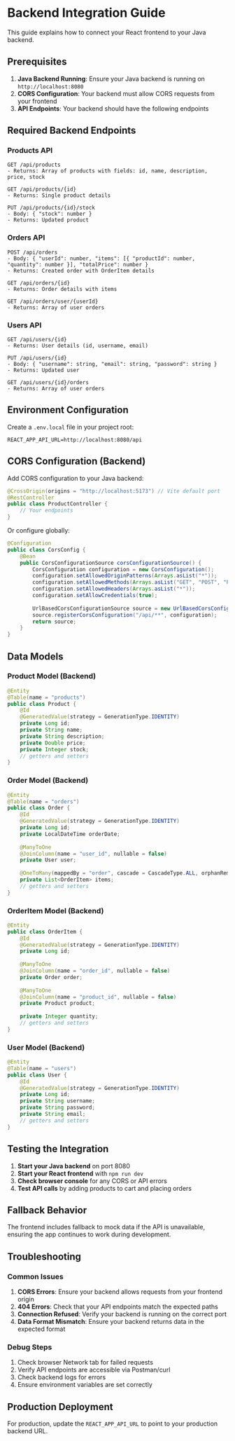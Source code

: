 # Backend Integration Guide

This guide explains how to connect your React frontend to your Java backend.

## Prerequisites

1. **Java Backend Running**: Ensure your Java backend is running on `http://localhost:8080`
2. **CORS Configuration**: Your backend must allow CORS requests from your frontend
3. **API Endpoints**: Your backend should have the following endpoints

## Required Backend Endpoints

### Products API
```
GET /api/products
- Returns: Array of products with fields: id, name, description, price, stock

GET /api/products/{id}
- Returns: Single product details

PUT /api/products/{id}/stock
- Body: { "stock": number }
- Returns: Updated product
```

### Orders API
```
POST /api/orders
- Body: { "userId": number, "items": [{ "productId": number, "quantity": number }], "totalPrice": number }
- Returns: Created order with OrderItem details

GET /api/orders/{id}
- Returns: Order details with items

GET /api/orders/user/{userId}
- Returns: Array of user orders
```

### Users API
```
GET /api/users/{id}
- Returns: User details (id, username, email)

PUT /api/users/{id}
- Body: { "username": string, "email": string, "password": string }
- Returns: Updated user

GET /api/users/{id}/orders
- Returns: Array of user orders
```

## Environment Configuration

Create a `.env.local` file in your project root:

```env
REACT_APP_API_URL=http://localhost:8080/api
```

## CORS Configuration (Backend)

Add CORS configuration to your Java backend:

```java
@CrossOrigin(origins = "http://localhost:5173") // Vite default port
@RestController
public class ProductController {
    // Your endpoints
}
```

Or configure globally:

```java
@Configuration
public class CorsConfig {
    @Bean
    public CorsConfigurationSource corsConfigurationSource() {
        CorsConfiguration configuration = new CorsConfiguration();
        configuration.setAllowedOriginPatterns(Arrays.asList("*"));
        configuration.setAllowedMethods(Arrays.asList("GET", "POST", "PUT", "DELETE", "OPTIONS"));
        configuration.setAllowedHeaders(Arrays.asList("*"));
        configuration.setAllowCredentials(true);
        
        UrlBasedCorsConfigurationSource source = new UrlBasedCorsConfigurationSource();
        source.registerCorsConfiguration("/api/**", configuration);
        return source;
    }
}
```

## Data Models

### Product Model (Backend)
```java
@Entity
@Table(name = "products")
public class Product {
    @Id
    @GeneratedValue(strategy = GenerationType.IDENTITY)
    private Long id;
    private String name;
    private String description;
    private Double price;
    private Integer stock;
    // getters and setters
}
```

### Order Model (Backend)
```java
@Entity
@Table(name = "orders")
public class Order {
    @Id
    @GeneratedValue(strategy = GenerationType.IDENTITY)
    private Long id;
    private LocalDateTime orderDate;
    
    @ManyToOne
    @JoinColumn(name = "user_id", nullable = false)
    private User user;
    
    @OneToMany(mappedBy = "order", cascade = CascadeType.ALL, orphanRemoval = true)
    private List<OrderItem> items;
    // getters and setters
}
```

### OrderItem Model (Backend)
```java
@Entity
public class OrderItem {
    @Id
    @GeneratedValue(strategy = GenerationType.IDENTITY)
    private Long id;
    
    @ManyToOne
    @JoinColumn(name = "order_id", nullable = false)
    private Order order;
    
    @ManyToOne
    @JoinColumn(name = "product_id", nullable = false)
    private Product product;
    
    private Integer quantity;
    // getters and setters
}
```

### User Model (Backend)
```java
@Entity
@Table(name = "users")
public class User {
    @Id
    @GeneratedValue(strategy = GenerationType.IDENTITY)
    private Long id;
    private String username;
    private String password;
    private String email;
    // getters and setters
}
```

## Testing the Integration

1. **Start your Java backend** on port 8080
2. **Start your React frontend** with `npm run dev`
3. **Check browser console** for any CORS or API errors
4. **Test API calls** by adding products to cart and placing orders

## Fallback Behavior

The frontend includes fallback to mock data if the API is unavailable, ensuring the app continues to work during development.

## Troubleshooting

### Common Issues

1. **CORS Errors**: Ensure your backend allows requests from your frontend origin
2. **404 Errors**: Check that your API endpoints match the expected paths
3. **Connection Refused**: Verify your backend is running on the correct port
4. **Data Format Mismatch**: Ensure your backend returns data in the expected format

### Debug Steps

1. Check browser Network tab for failed requests
2. Verify API endpoints are accessible via Postman/curl
3. Check backend logs for errors
4. Ensure environment variables are set correctly

## Production Deployment

For production, update the `REACT_APP_API_URL` to point to your production backend URL.
